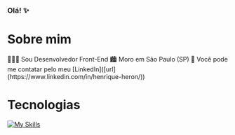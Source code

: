 ### Olá! ✨
<h1>Sobre mim</h1>
🧑🏻‍💻 Sou Desenvolvedor Front-End
🏙️ Moro em São Paulo (SP)
📨 Você pode me contatar pelo meu [LinkedIn]([url](https://www.linkedin.com/in/henrique-heron/))

<h1>Tecnologias</h1>

[![My Skills](https://skillicons.dev/icons?i=html,css,js,git,linux)](https://skillicons.dev)
<!--
**autotelico/autotelico** is a ✨ _special_ ✨ repository because its `README.md` (this file) appears on your GitHub profile.

Here are some ideas to get you started:

- 🔭 I’m currently working on ...
- 🌱 I’m currently learning ...
- 👯 I’m looking to collaborate on ...
- 🤔 I’m looking for help with ...
- 💬 Ask me about ...
- 📫 How to reach me: ...
- 😄 Pronouns: ...
- ⚡ Fun fact: ...
-->
